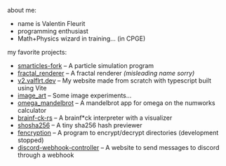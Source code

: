 about me:
- name is Valentin Fleurit
- programming enthusiast
- Math+Physics wizard in training... (in CPGE)

my favorite projects:
- [smarticles-fork](https://github.com/valflrt/smarticles-fork) – A particle simulation program
- [fractal_renderer](https://github.com/valflrt/fractal_renderer) – A fractal renderer *(misleading name sorry)*
- [v2.valflrt.dev](https://github.com/valflrt/v2.valflrt.dev) – My website made from scratch with typescript built using Vite
- [image_art](https://github.com/valflrt/image_art) – Some image experiments...
- [omega_mandelbrot](https://github.com/valflrt/omega_mandelbrot) – A mandelbrot app for omega on the numworks calculator
- [brainf-ck-rs](https://github.com/valflrt/brainf-ck-rs) – A brainf*ck interpreter with a visualizer
- [shosha256](https://github.com/valflrt/shosha256) – A tiny sha256 hash previewer
- [fencryption](https://github.com/valflrt/fencryption) – A program to encrypt/decrypt directories (development stopped)
- [discord-webhook-controller](https://github.com/valflrt/discord-webhook-controller) – A website to send messages to discord through a webhook
